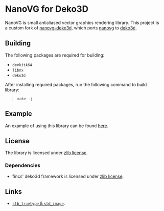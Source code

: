 NanoVG for Deko3D
==========

NanoVG is small antialiased vector graphics rendering library. This project is a custom fork of [nanovg-deko3d](https://github.com/Adubbz/nanovg-deko3d), which ports [nanovg](https://github.com/memononen/nanovg) to [deko3d](https://github.com/devkitPro/deko3d).

## Building
The following packages are required for building:
* `devkitA64`
* `libnx`
* `deko3d`

After installing required packages, run the following command to build library:
> `make -j`

## Example
An example of using this library can be found [here](https://github.com/eXhumer/hello-nanovg).

## License
The library is licensed under [zlib license](LICENSE).

### Dependencies
* fincs' deko3d framework is licensed under [zlib license](source/framework/LICENSE).

## Links
* [`stb_truetype` & `std_image`](https://github.com/nothings/stb).